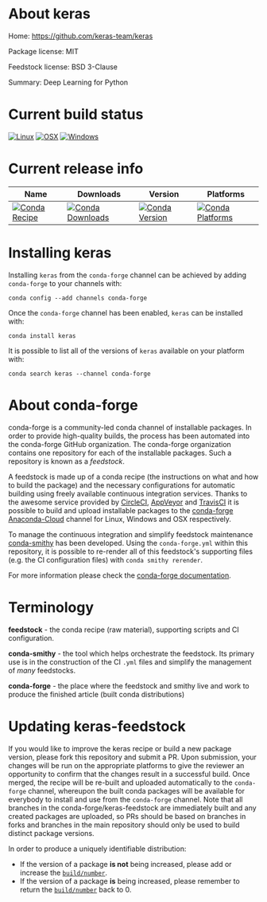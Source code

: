 About keras
===========

Home: https://github.com/keras-team/keras

Package license: MIT

Feedstock license: BSD 3-Clause

Summary: Deep Learning for Python



Current build status
====================

[![Linux](https://img.shields.io/circleci/project/github/conda-forge/keras-feedstock/master.svg?label=Linux)](https://circleci.com/gh/conda-forge/keras-feedstock)
[![OSX](https://img.shields.io/travis/conda-forge/keras-feedstock/master.svg?label=macOS)](https://travis-ci.org/conda-forge/keras-feedstock)
[![Windows](https://img.shields.io/appveyor/ci/conda-forge/keras-feedstock/master.svg?label=Windows)](https://ci.appveyor.com/project/conda-forge/keras-feedstock/branch/master)

Current release info
====================

| Name | Downloads | Version | Platforms |
| --- | --- | --- | --- |
| [![Conda Recipe](https://img.shields.io/badge/recipe-keras-green.svg)](https://anaconda.org/conda-forge/keras) | [![Conda Downloads](https://img.shields.io/conda/dn/conda-forge/keras.svg)](https://anaconda.org/conda-forge/keras) | [![Conda Version](https://img.shields.io/conda/vn/conda-forge/keras.svg)](https://anaconda.org/conda-forge/keras) | [![Conda Platforms](https://img.shields.io/conda/pn/conda-forge/keras.svg)](https://anaconda.org/conda-forge/keras) |

Installing keras
================

Installing `keras` from the `conda-forge` channel can be achieved by adding `conda-forge` to your channels with:

```
conda config --add channels conda-forge
```

Once the `conda-forge` channel has been enabled, `keras` can be installed with:

```
conda install keras
```

It is possible to list all of the versions of `keras` available on your platform with:

```
conda search keras --channel conda-forge
```


About conda-forge
=================

conda-forge is a community-led conda channel of installable packages.
In order to provide high-quality builds, the process has been automated into the
conda-forge GitHub organization. The conda-forge organization contains one repository
for each of the installable packages. Such a repository is known as a *feedstock*.

A feedstock is made up of a conda recipe (the instructions on what and how to build
the package) and the necessary configurations for automatic building using freely
available continuous integration services. Thanks to the awesome service provided by
[CircleCI](https://circleci.com/), [AppVeyor](https://www.appveyor.com/)
and [TravisCI](https://travis-ci.org/) it is possible to build and upload installable
packages to the [conda-forge](https://anaconda.org/conda-forge)
[Anaconda-Cloud](https://anaconda.org/) channel for Linux, Windows and OSX respectively.

To manage the continuous integration and simplify feedstock maintenance
[conda-smithy](https://github.com/conda-forge/conda-smithy) has been developed.
Using the ``conda-forge.yml`` within this repository, it is possible to re-render all of
this feedstock's supporting files (e.g. the CI configuration files) with ``conda smithy rerender``.

For more information please check the [conda-forge documentation](https://conda-forge.org/docs/).

Terminology
===========

**feedstock** - the conda recipe (raw material), supporting scripts and CI configuration.

**conda-smithy** - the tool which helps orchestrate the feedstock.
                   Its primary use is in the construction of the CI ``.yml`` files
                   and simplify the management of *many* feedstocks.

**conda-forge** - the place where the feedstock and smithy live and work to
                  produce the finished article (built conda distributions)


Updating keras-feedstock
========================

If you would like to improve the keras recipe or build a new
package version, please fork this repository and submit a PR. Upon submission,
your changes will be run on the appropriate platforms to give the reviewer an
opportunity to confirm that the changes result in a successful build. Once
merged, the recipe will be re-built and uploaded automatically to the
`conda-forge` channel, whereupon the built conda packages will be available for
everybody to install and use from the `conda-forge` channel.
Note that all branches in the conda-forge/keras-feedstock are
immediately built and any created packages are uploaded, so PRs should be based
on branches in forks and branches in the main repository should only be used to
build distinct package versions.

In order to produce a uniquely identifiable distribution:
 * If the version of a package **is not** being increased, please add or increase
   the [``build/number``](https://conda.io/docs/user-guide/tasks/build-packages/define-metadata.html#build-number-and-string).
 * If the version of a package **is** being increased, please remember to return
   the [``build/number``](https://conda.io/docs/user-guide/tasks/build-packages/define-metadata.html#build-number-and-string)
   back to 0.
